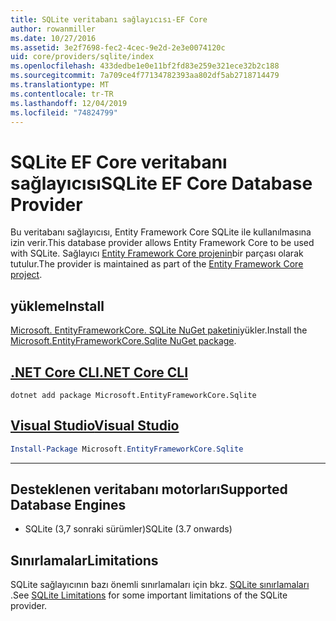 ```yaml
---
title: SQLite veritabanı sağlayıcısı-EF Core
author: rowanmiller
ms.date: 10/27/2016
ms.assetid: 3e2f7698-fec2-4cec-9e2d-2e3e0074120c
uid: core/providers/sqlite/index
ms.openlocfilehash: 433dedbe1e0e11bf2fd83e259e321ece32b2c188
ms.sourcegitcommit: 7a709ce4f77134782393aa802df5ab2718714479
ms.translationtype: MT
ms.contentlocale: tr-TR
ms.lasthandoff: 12/04/2019
ms.locfileid: "74824799"
---
```

# <a name="sqlite-ef-core-database-provider"></a><span data-ttu-id="b74c3-102">SQLite EF Core veritabanı sağlayıcısı</span><span class="sxs-lookup"><span data-stu-id="b74c3-102">SQLite EF Core Database Provider</span></span>

<span data-ttu-id="b74c3-103">Bu veritabanı sağlayıcısı, Entity Framework Core SQLite ile kullanılmasına izin verir.</span><span class="sxs-lookup"><span data-stu-id="b74c3-103">This database provider allows Entity Framework Core to be used with SQLite.</span></span> <span data-ttu-id="b74c3-104">Sağlayıcı [Entity Framework Core projenin](https://github.com/aspnet/EntityFrameworkCore)bir parçası olarak tutulur.</span><span class="sxs-lookup"><span data-stu-id="b74c3-104">The provider is maintained as part of the [Entity Framework Core project](https://github.com/aspnet/EntityFrameworkCore).</span></span>

## <a name="install"></a><span data-ttu-id="b74c3-105">yükleme</span><span class="sxs-lookup"><span data-stu-id="b74c3-105">Install</span></span>

<span data-ttu-id="b74c3-106">[Microsoft. EntityFrameworkCore. SQLite NuGet paketini](https://www.nuget.org/packages/Microsoft.EntityFrameworkCore.Sqlite/)yükler.</span><span class="sxs-lookup"><span data-stu-id="b74c3-106">Install the [Microsoft.EntityFrameworkCore.Sqlite NuGet package](https://www.nuget.org/packages/Microsoft.EntityFrameworkCore.Sqlite/).</span></span>

## <a name="net-core-clitabdotnet-core-cli"></a>[<span data-ttu-id="b74c3-107">.NET Core CLI</span><span class="sxs-lookup"><span data-stu-id="b74c3-107">.NET Core CLI</span></span>](#tab/dotnet-core-cli)

```dotnetcli
dotnet add package Microsoft.EntityFrameworkCore.Sqlite
```

## <a name="visual-studiotabvs"></a>[<span data-ttu-id="b74c3-108">Visual Studio</span><span class="sxs-lookup"><span data-stu-id="b74c3-108">Visual Studio</span></span>](#tab/vs)

``` powershell
Install-Package Microsoft.EntityFrameworkCore.Sqlite
```

***

## <a name="supported-database-engines"></a><span data-ttu-id="b74c3-109">Desteklenen veritabanı motorları</span><span class="sxs-lookup"><span data-stu-id="b74c3-109">Supported Database Engines</span></span>

* <span data-ttu-id="b74c3-110">SQLite (3,7 sonraki sürümler)</span><span class="sxs-lookup"><span data-stu-id="b74c3-110">SQLite (3.7 onwards)</span></span>

## <a name="limitations"></a><span data-ttu-id="b74c3-111">Sınırlamalar</span><span class="sxs-lookup"><span data-stu-id="b74c3-111">Limitations</span></span>

<span data-ttu-id="b74c3-112">SQLite sağlayıcının bazı önemli sınırlamaları için bkz. [SQLite sınırlamaları](limitations.md) .</span><span class="sxs-lookup"><span data-stu-id="b74c3-112">See [SQLite Limitations](limitations.md) for some important limitations of the SQLite provider.</span></span>
